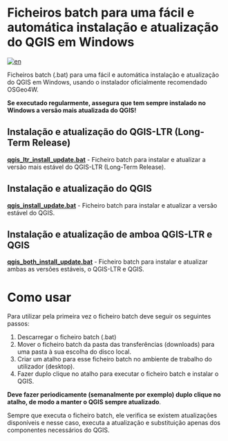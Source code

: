 # Ficheiros batch para uma fácil e automática instalação e atualização do QGIS em Windows
[![en](https://img.shields.io/badge/lang-en-red.svg)](README.en.md)

Ficheiros batch (.bat) para uma fácil e automática instalação e atualização do QGIS em Windows, usando o instalador oficialmente recomendado OSGeo4W.

**Se executado regularmente, assegura que tem sempre instalado no Windows a versão mais atualizada do QGIS!**

## Instalação e atualização do QGIS-LTR  (Long-Term Release)
**[qgis_ltr_install_update.bat](Batchfiles/qgis_ltr_install_update.bat)** - Ficheiro batch para instalar e atualizar a versão mais estável do QGIS-LTR (Long-Term Release).

## Instalação e atualização do QGIS
**[qgis_install_update.bat](Batchfiles/qgis_install_update.bat)** - Ficheiro batch para instalar e atualizar a versão estável do QGIS.

## Instalação e atualização de amboa QGIS-LTR e QGIS
**[qgis_both_install_update.bat](Batchfiles/qgis_both_install_update.bat)** - Ficheiro batch para instalar e atualizar ambas as versões estáveis, o QGIS-LTR e QGIS.

 
# Como usar

Para utilizar pela primeira vez o ficheiro batch deve seguir os seguintes passos:
1. Descarregar o ficheiro batch (.bat)
2. Mover o ficheiro batch da pasta das transferências (downloads) para uma pasta à sua escolha do disco local.
3. Criar um atalho para esse ficheiro batch no ambiente de trabalho do utilizador (desktop).
4. Fazer duplo clique no atalho para executar o ficheiro batch e instalar o QGIS.

**Deve fazer periodicamente (semanalmente por exemplo) duplo clique no atalho, de modo a manter o QGIS sempre atualizado**.

Sempre que executa o ficheiro batch, ele verifica se existem atualizações disponíveis e nesse caso, executa a atualização e substituição apenas dos componentes necessários do QGIS.
